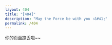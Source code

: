 ```yaml
---
layout: 404
title: "[404]"
description: "May the Force be with you :&#41;"
permalink: /404
---
```

你的页面跑丢啦~~
